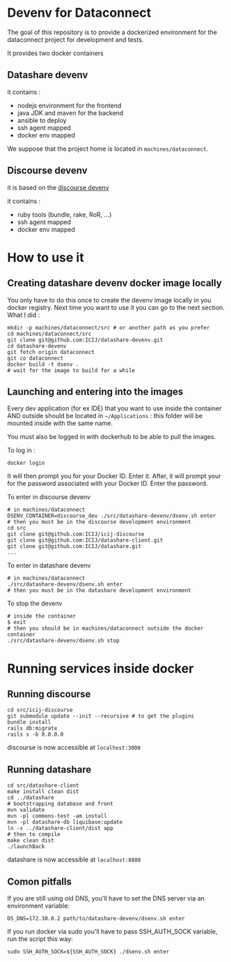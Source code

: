 # Devenv for Dataconnect

The goal of this repository is to provide a dockerized environment for the dataconnect project for development and tests.

It provides two docker containers

## Datashare devenv

it contains :

- nodejs environment for the frontend
- java JDK and maven for the backend
- ansible to deploy
- ssh agent mapped
- docker env mapped

We suppose that the project home is located in `machines/dataconnect`.

## Discourse devenv

it is based on the [discourse devenv](https://github.com/discourse/discourse_docker)

it contains :

- ruby tools (bundle, rake, RoR, ...)
- ssh agent mapped
- docker env mapped

# How to use it

## Creating datashare devenv docker image locally

You only have to do this once to create the devenv image locally in you docker registry. Next time you want to use it you can go to the next section.
What I did :

```shell script
mkdir -p machines/dataconnect/src # or another path as you prefer
cd machines/dataconnect/src
git clone git@github.com:ICIJ/datashare-devenv.git
cd datashare-devenv
git fetch origin dataconnect
git co dataconnect
docker build -t dsenv .
# wait for the image to build for a while
```

## Launching and entering into the images

Every dev application (for ex IDE) that you want to use inside the container
AND outside should be located in `~/Applications` : this folder will be mounted inside
with the same name.

You must also be logged in with dockerhub to be able to pull the images.

To log in :

```shell script
docker login 
```
It will then prompt you for your Docker ID. Enter it. After, it will prompt your for the password associated with your Docker ID. Enter the password.

To enter in discourse devenv
```shell script
# in machines/dataconnect
DSENV_CONTAINER=discourse_dev ./src/datashare-devenv/dsenv.sh enter
# then you must be in the discourse development environment
cd src
git clone git@github.com:ICIJ/icij-discourse
git clone git@github.com:ICIJ/datashare-client.git
git clone git@github.com:ICIJ/datashare.git
...
```

To enter in datashare devenv

```shell script
# in machines/dataconnect
./src/datashare-devenv/dsenv.sh enter
# then you must be in the datashare development environment
```

To stop the devenv
```shell script
# inside the container
$ exit
# then you should be in machines/dataconnect outside the docker container
./src/datashare-devenv/dsenv.sh stop
```

# Running services inside docker

## Running discourse

```shell script
cd src/icij-discourse
git submodule update --init --recursive # to get the plugins
bundle install
rails db:migrate
rails s -b 0.0.0.0
```
discourse is now accessible at `localhost:3000`

## Running datashare

```shell script
cd src/datashare-client
make install clean dist
cd ../datashare
# bootstrapping database and front
mvn validate
mvn -pl commons-test -am install
mvn -pl datashare-db liquibase:update
ln -s ../datashare-client/dist app
# then to compile
make clean dist
./launchBack
```
datashare is now accessible at `localhost:8888`

## Comon pitfalls

If you are still using old DNS, you'll have to set the DNS server via an environment variable:

```
DS_DNS=172.30.0.2 path/to/datashare-devenv/dsenv.sh enter
```


If you run docker via sudo you'll have to pass SSH_AUTH_SOCK variable, run the script this way:

```
sudo SSH_AUTH_SOCK=${SSH_AUTH_SOCK} ./dsenv.sh enter
